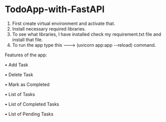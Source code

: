 # TodoApp-with-FastAPI

1. First create virtual environment and activate that.
2. Install necessary required libraries.
3. To see what libraries, I have installed check my requirement.txt file and install that file.
4. To run the app type this ---> (uvicorn app:app --reload) command.

Features of the app:

• Add Task

• Delete Task

• Mark as Completed

• List of Tasks

• List of Completed Tasks

• List of Pending Tasks
